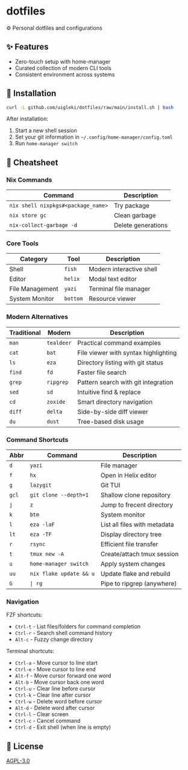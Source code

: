 # dotfiles

⚙️ Personal dotfiles and configurations

## ✨ Features

- Zero-touch setup with home-manager
- Curated collection of modern CLI tools
- Consistent environment across systems

## 🚀 Installation

```bash
curl -L github.com/uigleki/dotfiles/raw/main/install.sh | bash
```

After installation:

1. Start a new shell session
2. Set your git information in `~/.config/home-manager/config.toml`
3. Run `home-manager switch`

## 📝 Cheatsheet

### Nix Commands

| Command                            | Description        |
| ---------------------------------- | ------------------ |
| `nix shell nixpkgs#<package_name>` | Try package        |
| `nix store gc`                     | Clean garbage      |
| `nix-collect-garbage -d`           | Delete generations |

### Core Tools

| Category        | Tool     | Description              |
| --------------- | -------- | ------------------------ |
| Shell           | `fish`   | Modern interactive shell |
| Editor          | `helix`  | Modal text editor        |
| File Management | `yazi`   | Terminal file manager    |
| System Monitor  | `bottom` | Resource viewer          |

### Modern Alternatives

| Traditional | Modern     | Description                          |
| ----------- | ---------- | ------------------------------------ |
| `man`       | `tealdeer` | Practical command examples           |
| `cat`       | `bat`      | File viewer with syntax highlighting |
| `ls`        | `eza`      | Directory listing with git status    |
| `find`      | `fd`       | Faster file search                   |
| `grep`      | `ripgrep`  | Pattern search with git integration  |
| `sed`       | `sd`       | Intuitive find & replace             |
| `cd`        | `zoxide`   | Smart directory navigation           |
| `diff`      | `delta`    | Side-by-side diff viewer             |
| `du`        | `dust`     | Tree-based disk usage                |

### Command Shortcuts

| Abbr  | Command                 | Description                  |
| ----- | ----------------------- | ---------------------------- |
| `d`   | `yazi`                  | File manager                 |
| `f`   | `hx`                    | Open in Helix editor         |
| `g`   | `lazygit`               | Git TUI                      |
| `gcl` | `git clone --depth=1`   | Shallow clone repository     |
| `j`   | `z`                     | Jump to frecent directory    |
| `k`   | `btm`                   | System monitor               |
| `l`   | `eza -laF`              | List all files with metadata |
| `lt`  | `eza -TF`               | Display directory tree       |
| `r`   | `rsync`                 | Efficient file transfer      |
| `t`   | `tmux new -A`           | Create/attach tmux session   |
| `u`   | `home-manager switch`   | Apply system changes         |
| `uu`  | `nix flake update && u` | Update flake and rebuild     |
| `G`   | `\| rg`                 | Pipe to ripgrep (anywhere)   |

### Navigation

FZF shortcuts:

- `Ctrl-t` - List files/folders for command completion
- `Ctrl-r` - Search shell command history
- `Alt-c` - Fuzzy change directory

Terminal shortcuts:

- `Ctrl-a` - Move cursor to line start
- `Ctrl-e` - Move cursor to line end
- `Alt-f` - Move cursor forward one word
- `Alt-b` - Move cursor back one word
- `Ctrl-u` - Clear line before cursor
- `Ctrl-k` - Clear line after cursor
- `Ctrl-w` - Delete word before cursor
- `Alt-d` - Delete word after cursor
- `Ctrl-l` - Clear screen
- `Ctrl-c` - Cancel command
- `Ctrl-d` - Exit shell (when line is empty)

## 📄 License

[AGPL-3.0](LICENSE)
